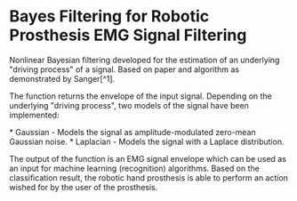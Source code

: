 # Bayes Filtering for Robotic Prosthesis EMG Signal Filtering
<p>Nonlinear Bayesian filtering developed for the estimation of an underlying "driving process" of a signal. Based on paper and algorithm as demonstrated by Sanger[^1].</p>
<p>The function returns the envelope of the input signal. Depending on the underlying "driving process", two models of the signal have been implemented:</p>
* Gaussian - Models the signal as amplitude-modulated zero-mean Gaussian noise.
* Laplacian - Models the signal with a Laplace distribution.
<p>The output of the function is an EMG signal envelope which can be used as an input for machine learning (recognition) algorithms. Based on the classification result, the robotic hand prosthesis is able to perform an action wished for by the user of the prosthesis.</p>

[^1]: Sanger, T.D., "Bayesian Filtering of Myoelectric Signals", Journal of Neurophysiology, vol. 97, pp. 1839-1845, 2007.
